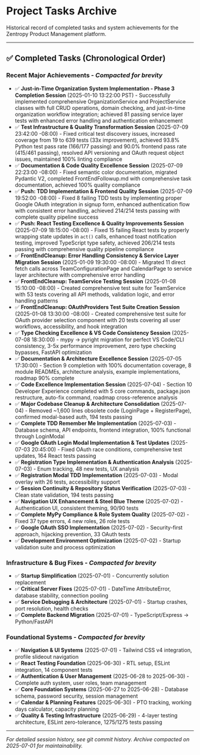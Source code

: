 # Project Tasks Archive

Historical record of completed tasks and system achievements for the Zentropy Product Management platform.

---

## ✅ Completed Tasks (Chronological Order)

### **Recent Major Achievements** - *Compacted for brevity*
- ✅ **Just-in-Time Organization System Implementation - Phase 3 Completion Session** (2025-01-10 13:22:00 PST) - Successfully implemented comprehensive OrganizationService and ProjectService classes with full CRUD operations, domain checking, and just-in-time organization workflow integration; achieved 81 passing service layer tests with enhanced error handling and authentication enhancement
- ✅ **Test Infrastructure & Quality Transformation Session** (2025-07-09 23:42:00 -08:00) - Fixed critical test discovery issues, increased coverage from 19 to 639 tests (33x improvement), achieved 93.8% Python test pass rate (166/177 passing) and 90.0% frontend pass rate (415/461 passing), resolved API versioning and OAuth request object issues, maintained 100% linting compliance
- ✅ **Documentation & Code Quality Excellence Session** (2025-07-09 22:23:00 -08:00) - Fixed semantic color documentation, migrated Pydantic V2, completed FrontEndFollowup.md with comprehensive task documentation, achieved 100% quality compliance
- ✅ **Push: TDD Implementation & Frontend Quality Session** (2025-07-09 19:52:00 -08:00) - Fixed 8 failing TDD tests by implementing proper Google OAuth integration in signup form, enhanced authentication flow with consistent error handling, achieved 214/214 tests passing with complete quality pipeline success
- ✅ **Push: React Testing Excellence & Quality Improvements Session** (2025-07-09 18:15:00 -08:00) - Fixed 15 failing React tests by properly wrapping state updates in `act()` calls, enhanced toast notification testing, improved TypeScript type safety, achieved 206/214 tests passing with comprehensive quality pipeline compliance
- ✅ **FrontEndCleanup: Error Handling Consistency & Service Layer Migration Session** (2025-01-09 19:30:00 -08:00) - Migrated 11 direct fetch calls across TeamConfigurationPage and CalendarPage to service layer architecture with comprehensive error handling
- ✅ **FrontEndCleanup: TeamService Testing Session** (2025-01-08 15:10:00 -08:00) - Created comprehensive test suite for TeamService with 53 tests covering all API methods, validation logic, and error handling patterns
- ✅ **FrontEndCleanup: OAuthProviders Test Suite Creation Session** (2025-01-08 13:30:00 -08:00) - Created comprehensive test suite for OAuth provider selection component with 20 tests covering all user workflows, accessibility, and hook integration
- ✅ **Type Checking Excellence & VS Code Consistency Session** (2025-07-08 18:30:00) - mypy → pyright migration for perfect VS Code/CLI consistency, 3-5x performance improvement, zero type checking bypasses, FastAPI optimization
- ✅ **Documentation & Architecture Excellence Session** (2025-07-05 17:30:00) - Section 9 completion with 100% documentation coverage, 8 module READMEs, architecture analysis, example implementations, roadmap 90% complete
- ✅ **Code Excellence Implementation Session** (2025-07-04) - Section 10 Developer Experience completed with 5 core commands, package.json restructure, auto-fix command, roadmap cross-reference analysis
- ✅ **Major Codebase Cleanup & Architecture Consolidation** (2025-07-04) - Removed ~1,600 lines obsolete code (LoginPage + RegisterPage), confirmed modal-based auth, 194 tests passing
- ✅ **Complete TDD Remember Me Implementation** (2025-07-03) - Database schema, API endpoints, frontend integration, 100% functional through LoginModal
- ✅ **Google OAuth Login Modal Implementation & Test Updates** (2025-07-03 20:45:00) - Fixed OAuth race conditions, comprehensive test updates, 164 React tests passing
- ✅ **Registration Type Implementation & Authentication Analysis** (2025-07-03) - Enum tracking, 48 new tests, UX analysis
- ✅ **Registration Modal TDD Implementation** (2025-07-03) - Modal overlay with 26 tests, accessibility support
- ✅ **Session Continuity & Repository Status Verification** (2025-07-03) - Clean state validation, 194 tests passing
- ✅ **Navigation UX Enhancement & Steel Blue Theme** (2025-07-02) - Authentication UI, consistent theming, 90/90 tests
- ✅ **Complete MyPy Compliance & Role System Quality** (2025-07-02) - Fixed 37 type errors, 4 new roles, 26 role tests
- ✅ **Google OAuth SSO Implementation** (2025-07-02) - Security-first approach, hijacking prevention, 33 OAuth tests
- ✅ **Development Environment Optimization** (2025-07-02) - Startup validation suite and process optimization

### **Infrastructure & Bug Fixes** - *Compacted for brevity*
- ✅ **Startup Simplification** (2025-07-01) - Concurrently solution replacement
- ✅ **Critical Server Fixes** (2025-07-01) - DateTime AttributeError, database stability, connection pooling
- ✅ **Service Debugging & Architecture** (2025-07-01) - Startup crashes, port resolution, health checks
- ✅ **Complete Backend Migration** (2025-07-01) - TypeScript/Express → Python/FastAPI

### **Foundational Systems** - *Compacted for brevity*
- ✅ **Navigation & UI Systems** (2025-07-01) - Tailwind CSS v4 integration, profile slideout navigation
- ✅ **React Testing Foundation** (2025-06-30) - RTL setup, ESLint integration, 14 component tests
- ✅ **Authentication & User Management** (2025-06-28 to 2025-06-30) - Complete auth system, user roles, team management
- ✅ **Core Foundation Systems** (2025-06-27 to 2025-06-28) - Database schema, password security, session management
- ✅ **Calendar & Planning Features** (2025-06-30) - PTO tracking, working days calculator, capacity planning
- ✅ **Quality & Testing Infrastructure** (2025-06-29) - 4-layer testing architecture, ESLint zero-tolerance, 1275/1275 tests passing

---

*For detailed session history, see git commit history. Archive compacted on 2025-07-01 for maintainability.*